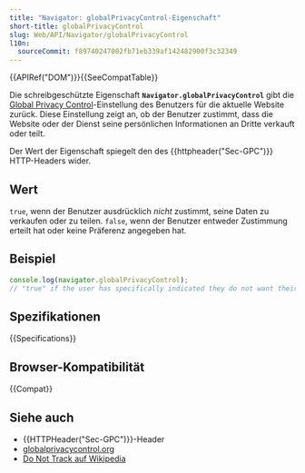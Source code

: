```yaml
---
title: "Navigator: globalPrivacyControl-Eigenschaft"
short-title: globalPrivacyControl
slug: Web/API/Navigator/globalPrivacyControl
l10n:
  sourceCommit: f89740247002fb71eb339af142482900f3c32349
---
```


{{APIRef("DOM")}}{{SeeCompatTable}}

Die schreibgeschützte Eigenschaft **`Navigator.globalPrivacyControl`** gibt die [Global Privacy Control](https://globalprivacycontrol.org/)-Einstellung des Benutzers für die aktuelle Website zurück. Diese Einstellung zeigt an, ob der Benutzer zustimmt, dass die Website oder der Dienst seine persönlichen Informationen an Dritte verkauft oder teilt.

Der Wert der Eigenschaft spiegelt den des {{httpheader("Sec-GPC")}} HTTP-Headers wider.

## Wert

`true`, wenn der Benutzer ausdrücklich _nicht_ zustimmt, seine Daten zu verkaufen oder zu teilen.
`false`, wenn der Benutzer entweder Zustimmung erteilt hat oder keine Präferenz angegeben hat.

## Beispiel

```js
console.log(navigator.globalPrivacyControl);
// "true" if the user has specifically indicated they do not want their data shared or sold, otherwise "false".
```

## Spezifikationen

{{Specifications}}

## Browser-Kompatibilität

{{Compat}}

## Siehe auch

- {{HTTPHeader("Sec-GPC")}}-Header
- [globalprivacycontrol.org](https://globalprivacycontrol.org/)
- [Do Not Track auf Wikipedia](https://en.wikipedia.org/wiki/Do_Not_Track)
